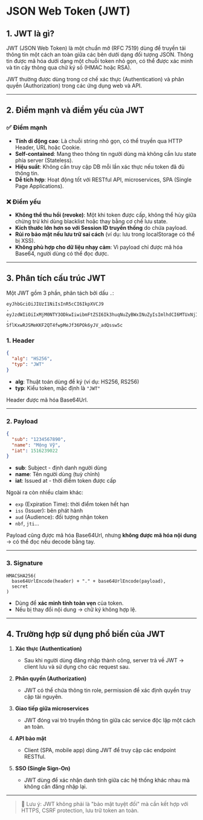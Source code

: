 # JSON Web Token (JWT)

## 1. JWT là gì?

JWT (JSON Web Token) là một chuẩn mở (RFC 7519) dùng để truyền tải thông tin một cách an toàn giữa các bên dưới dạng đối tượng JSON. Thông tin được mã hóa dưới dạng một chuỗi token nhỏ gọn, có thể được xác minh và tin cậy thông qua chữ ký số (HMAC hoặc RSA).

JWT thường được dùng trong cơ chế xác thực (Authentication) và phân quyền (Authorization) trong các ứng dụng web và API.

---

## 2. Điểm mạnh và điểm yếu của JWT

### ✅ Điểm mạnh

- **Tính di động cao**: Là chuỗi string nhỏ gọn, có thể truyền qua HTTP Header, URL hoặc Cookie.
- **Self-contained**: Mang theo thông tin người dùng mà không cần lưu state phía server (Stateless).
- **Hiệu suất**: Không cần truy cập DB mỗi lần xác thực nếu token đã đủ thông tin.
- **Dễ tích hợp**: Hoạt động tốt với RESTful API, microservices, SPA (Single Page Applications).

### ❌ Điểm yếu

- **Không thể thu hồi (revoke)**: Một khi token được cấp, không thể hủy giữa chừng trừ khi dùng blacklist hoặc thay bằng cơ chế lưu state.
- **Kích thước lớn hơn so với Session ID truyền thống** do chứa payload.
- **Rủi ro bảo mật nếu lưu trữ sai cách** (ví dụ: lưu trong localStorage có thể bị XSS).
- **Không phù hợp cho dữ liệu nhạy cảm**: Vì payload chỉ được mã hóa Base64, người dùng có thể đọc được.

---

## 3. Phân tích cấu trúc JWT

Một JWT gồm 3 phần, phân tách bởi dấu `.`:

```
eyJhbGciOiJIUzI1NiIsInR5cCI6IkpXVCJ9
.
eyJzdWIiOiIxMjM0NTY3ODkwIiwibmFtZSI6Ik3huqNuZyBWxINuZyIsImlhdCI6MTUxNjIzOTAyMn0
.
SflKxwRJSMeKKF2QT4fwpMeJf36POk6yJV_adQssw5c
```

### 1. **Header**

```json
{
  "alg": "HS256",
  "typ": "JWT"
}
```

- **alg**: Thuật toán dùng để ký (ví dụ: HS256, RS256)
- **typ**: Kiểu token, mặc định là `"JWT"`

Header được mã hóa Base64Url.

---

### 2. **Payload**

```json
{
  "sub": "1234567890",
  "name": "Mộng Vỹ",
  "iat": 1516239022
}
```

- **sub**: Subject - định danh người dùng
- **name**: Tên người dùng (tuỳ chỉnh)
- **iat**: Issued at - thời điểm token được cấp

Ngoài ra còn nhiều claim khác:
- `exp` (Expiration Time): thời điểm token hết hạn
- `iss` (Issuer): bên phát hành
- `aud` (Audience): đối tượng nhận token
- `nbf`, `jti`…

Payload cũng được mã hóa Base64Url, nhưng **không được mã hóa nội dung** → có thể đọc nếu decode bằng tay.

---

### 3. **Signature**

```
HMACSHA256(
  base64UrlEncode(header) + "." + base64UrlEncode(payload),
  secret
)
```

- Dùng để **xác minh tính toàn vẹn** của token.
- Nếu bị thay đổi nội dung → chữ ký không hợp lệ.

---

## 4. Trường hợp sử dụng phổ biến của JWT

1. **Xác thực (Authentication)**
    - Sau khi người dùng đăng nhập thành công, server trả về JWT → client lưu và sử dụng cho các request sau.

2. **Phân quyền (Authorization)**
    - JWT có thể chứa thông tin role, permission để xác định quyền truy cập tài nguyên.

3. **Giao tiếp giữa microservices**
    - JWT đóng vai trò truyền thông tin giữa các service độc lập một cách an toàn.

4. **API bảo mật**
    - Client (SPA, mobile app) dùng JWT để truy cập các endpoint RESTful.

5. **SSO (Single Sign-On)**
    - JWT dùng để xác nhận danh tính giữa các hệ thống khác nhau mà không cần đăng nhập lại.

---

> 📌 Lưu ý: JWT không phải là "bảo mật tuyệt đối" mà cần kết hợp với HTTPS, CSRF protection, lưu trữ token an toàn.